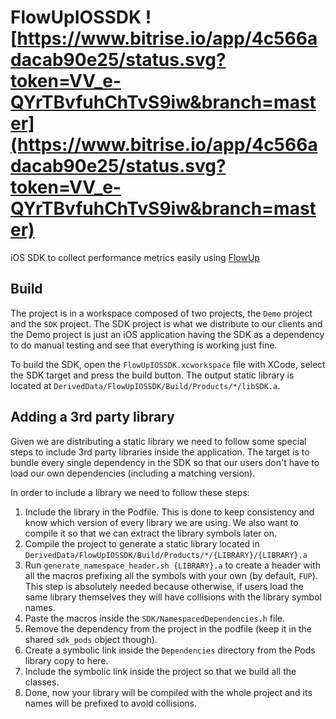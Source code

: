 # FlowUpIOSSDK ![https://www.bitrise.io/app/4c566adacab90e25/status.svg?token=VV_e-QYrTBvfuhChTvS9iw&branch=master](https://www.bitrise.io/app/4c566adacab90e25/status.svg?token=VV_e-QYrTBvfuhChTvS9iw&branch=master)

iOS SDK to collect performance metrics easily using [FlowUp](http://flowup.io)

## Build

The project is in a workspace composed of two projects, the `Demo` project and the `SDK` project. The SDK project is what we distribute to our clients and the Demo project is just an iOS application having the SDK as a dependency to do manual testing and see that everything is working just fine.

To build the SDK, open the `FlowUpIOSSDK.xcworkspace` file with XCode, select the SDK target and press the build button. The output static library is located at `DerivedData/FlowUpIOSSDK/Build/Products/*/libSDK.a`.

## Adding a 3rd party library

Given we are distributing a static library we need to follow some special steps to include 3rd party libraries inside the application. The target is to bundle every single dependency in the SDK so that our users don't have to load our own dependencies (including a matching version).

In order to include a library we need to follow these steps:

1. Include the library in the Podfile. This is done to keep consistency and know which version of every library we are using. We also want to compile it so that we can extract the library symbols later on.
2. Compile the project to generate a static library located in `DerivedData/FlowUpIOSSDK/Build/Products/*/{LIBRARY}/{LIBRARY}.a`
3. Run `generate_namespace_header.sh {LIBRARY}.a` to create a header with all the macros prefixing all the symbols with your own (by default, `FUP`). This step is absolutely needed because otherwise, if users load the same library themselves they will have collisions with the library symbol names.
4. Paste the macros inside the `SDK/NamespacedDependencies.h` file.
5. Remove the dependency from the project in the podfile (keep it in the shared `sdk_pods` object though).
6. Create a symbolic link inside the `Dependencies` directory from the Pods library copy to here.
7. Include the symbolic link inside the project so that we build all the classes.
8. Done, now your library will be compiled with the whole project and its names will be prefixed to avoid collisions.
